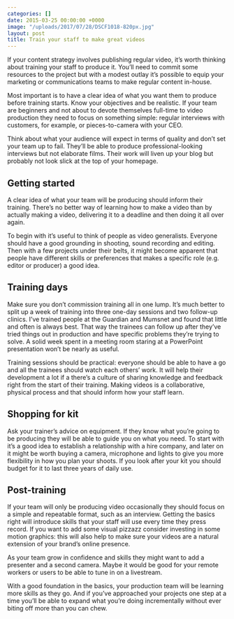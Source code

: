 ```yaml
---
categories: []
date: 2015-03-25 00:00:00 +0000
image: "/uploads/2017/07/28/DSCF1018-820px.jpg"
layout: post
title: Train your staff to make great videos
---
```



If your content strategy involves publishing regular video, it’s worth thinking about training your staff to produce it. You’ll need to commit some resources to the project but with a modest outlay it’s possible to equip your marketing or communications teams to make regular content in-house.

Most important is to have a clear idea of what you want them to produce before training starts. Know your objectives and be realistic. If your team are beginners and not about to devote themselves full-time to video production they need to focus on something simple: regular interviews with customers, for example, or pieces-to-camera with your CEO.

Think about what your audience will expect in terms of quality and don’t set your team up to fail. They’ll be able to produce professional-looking interviews but not elaborate films. Their work will liven up your blog but probably not look slick at the top of your homepage.

## Getting started

A clear idea of what your team will be producing should inform their training. There’s no better way of learning how to make a video than by actually making a video, delivering it to a deadline and then doing it all over again.

To begin with it’s useful to think of people as video generalists. Everyone should have a good grounding in shooting, sound recording and editing. Then with a few projects under their belts, it might become apparent that people have different skills or preferences that makes a specific role (e.g. editor or producer) a good idea.

## Training days

Make sure you don’t commission training all in one lump. It’s much better to split up a week of training into three one-day sessions and two follow-up clinics. I’ve trained people at the Guardian and Mumsnet and found that little and often is always best. That way the trainees can follow up after they’ve tried things out in production and have specific problems they’re trying to solve. A solid week spent in a meeting room staring at a PowerPoint presentation won’t be nearly as useful.

Training sessions should be practical: everyone should be able to have a go and all the trainees should watch each others’ work. It will help their development a lot if a there’s a culture of sharing knowledge and feedback right from the start of their training. Making videos is a collaborative, physical process and that should inform how your staff learn.

## Shopping for kit

Ask your trainer’s advice on equipment. If they know what you’re going to be producing they will be able to guide you on what you need. To start with it’s a good idea to establish a relationship with a hire company, and later on it might be worth buying a camera, microphone and lights to give you more flexibility in how you plan your shoots. If you look after your kit you should budget for it to last three years of daily use.

## Post-training

If your team will only be producing video occasionally they should focus on a simple and repeatable format, such as an interview. Getting the basics right will introduce skills that your staff will use every time they press record. If you want to add some visual pizzazz consider investing in some motion graphics: this will also help to make sure your videos are a natural extension of your brand’s online presence.

As your team grow in confidence and skills they might want to add a presenter and a second camera. Maybe it would be good for your remote workers or users to be able to tune in on a livestream.

With a good foundation in the basics, your production team will be learning more skills as they go. And if you’ve approached your projects one step at a time you’ll be able to expand what you’re doing incrementally without ever biting off more than you can chew.